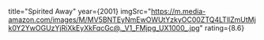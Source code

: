 title="Spirited Away"
year={2001}
imgSrc="<https://m.media-amazon.com/images/M/MV5BNTEyNmEwOWUtYzkyOC00ZTQ4LTllZmUtMjk0Y2YwOGUzYjRiXkEyXkFqcGc@._V1_FMjpg_UX1000_.jpg>"
rating={8.6}
